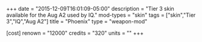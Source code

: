 +++
date = "2015-12-09T16:01:09-05:00"
description = "Tier 3 skin available for the Aug A2 used by IQ."
mod-types = "skin"
tags = ["skin","Tier 3","IQ","Aug A2"]
title = "Phoenix"
type = "weapon-mod"

[cost]
  renown = "12000"
  credits = "320"
  units = ""
+++
